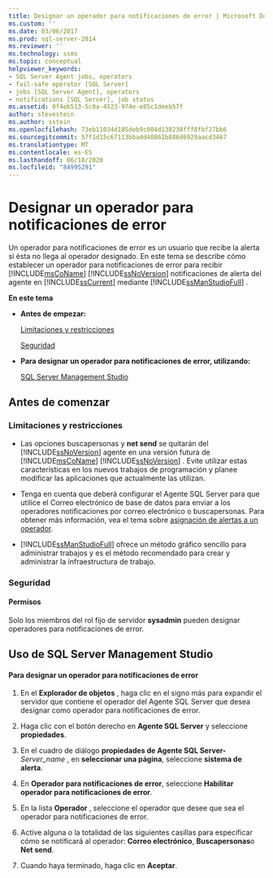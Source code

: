 ```yaml
---
title: Designar un operador para notificaciones de error | Microsoft Docs
ms.custom: ''
ms.date: 03/06/2017
ms.prod: sql-server-2014
ms.reviewer: ''
ms.technology: ssms
ms.topic: conceptual
helpviewer_keywords:
- SQL Server Agent jobs, operators
- fail-safe operator [SQL Server]
- jobs [SQL Server Agent], operators
- notifications [SQL Server], job status
ms.assetid: 0f4eb513-5c0a-4523-974e-e85c1deeb57f
author: stevestein
ms.author: sstein
ms.openlocfilehash: 73eb11034d185deb9c004d138230fff8fbf27bb6
ms.sourcegitcommit: 57f1d15c67113bbadd40861b886d6929aacd3467
ms.translationtype: MT
ms.contentlocale: es-ES
ms.lasthandoff: 06/18/2020
ms.locfileid: "84995291"
---
```

# <a name="designate-a-fail-safe-operator"></a>Designar un operador para notificaciones de error
  Un operador para notificaciones de error es un usuario que recibe la alerta si ésta no llega al operador designado. En este tema se describe cómo establecer un operador para notificaciones de error para recibir [!INCLUDE[msCoName](../../includes/msconame-md.md)] [!INCLUDE[ssNoVersion](../../includes/ssnoversion-md.md)] notificaciones de alerta del agente en [!INCLUDE[ssCurrent](../../includes/sscurrent-md.md)] mediante [!INCLUDE[ssManStudioFull](../../includes/ssmanstudiofull-md.md)] .  
  
 **En este tema**  
  
-   **Antes de empezar:**  
  
     [Limitaciones y restricciones](#Restrictions)  
  
     [Seguridad](#Security)  
  
-   **Para designar un operador para notificaciones de error, utilizando:**  
  
     [SQL Server Management Studio](#SSMSProcedure)  
  
##  <a name="before-you-begin"></a><a name="BeforeYouBegin"></a> Antes de comenzar  
  
###  <a name="limitations-and-restrictions"></a><a name="Restrictions"></a> Limitaciones y restricciones  
  
-   Las opciones buscapersonas y **net send** se quitarán del [!INCLUDE[ssNoVersion](../../includes/ssnoversion-md.md)] agente en una versión futura de [!INCLUDE[msCoName](../../includes/msconame-md.md)] [!INCLUDE[ssNoVersion](../../includes/ssnoversion-md.md)] . Evite utilizar estas características en los nuevos trabajos de programación y planee modificar las aplicaciones que actualmente las utilizan.  
  
-   Tenga en cuenta que deberá configurar el Agente SQL Server para que utilice el Correo electrónico de base de datos para enviar a los operadores notificaciones por correo electrónico o buscapersonas. Para obtener más información, vea el tema sobre [asignación de alertas a un operador](assign-alerts-to-an-operator.md).  
  
-   [!INCLUDE[ssManStudioFull](../../includes/ssmanstudiofull-md.md)] ofrece un método gráfico sencillo para administrar trabajos y es el método recomendado para crear y administrar la infraestructura de trabajo.  
  
###  <a name="security"></a><a name="Security"></a> Seguridad  
  
####  <a name="permissions"></a><a name="Permissions"></a> Permisos  
 Solo los miembros del rol fijo de servidor **sysadmin** pueden designar operadores para notificaciones de error.  
  
##  <a name="using-sql-server-management-studio"></a><a name="SSMSProcedure"></a> Uso de SQL Server Management Studio  
  
#### <a name="to-designate-a-fail-safe-operator"></a>Para designar un operador para notificaciones de error  
  
1.  En el **Explorador de objetos** , haga clic en el signo más para expandir el servidor que contiene el operador del Agente SQL Server que desea designar como operador para notificaciones de error.  
  
2.  Haga clic con el botón derecho en **Agente SQL Server** y seleccione **propiedades**.  

3.  En el cuadro de diálogo **propiedades de Agente SQL Server-**_Server_name_ , en **seleccionar una página**, seleccione **sistema de alerta**.  
 
4.  En **Operador para notificaciones de error**, seleccione **Habilitar operador para notificaciones de error**.  
  
5.  En la lista **Operador** , seleccione el operador que desee que sea el operador para notificaciones de error.  
  
6.  Active alguna o la totalidad de las siguientes casillas para especificar cómo se notificará al operador: **Correo electrónico**, **Buscapersonas**o **Net send**.  
  
7.  Cuando haya terminado, haga clic en **Aceptar**.  
  
  

